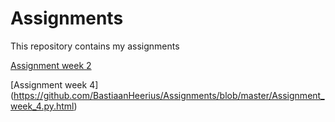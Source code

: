 # Assignments
This repository contains my assignments 

[Assignment week 2](https://github.com/BastiaanHeerius/Assignments/blob/master/Assignment_week_2-2-2.ipynb)

[Assignment week 4] (https://github.com/BastiaanHeerius/Assignments/blob/master/Assignment_week_4.py.html)
